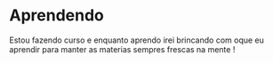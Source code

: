 # Aprendendo
Estou fazendo curso e enquanto aprendo irei brincando com oque eu aprendir para manter as materias sempres frescas na mente !
